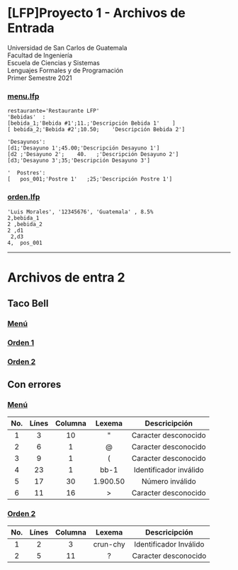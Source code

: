 # [LFP]Proyecto 1 - Archivos de Entrada

Universidad de San Carlos de Guatemala  
Facultad de Ingeniería  
Escuela de Ciencias y Sistemas  
Lenguajes Formales y de Programación  
Primer Semestre 2021

### [menu.lfp](menu.lfp)

```
restaurante='Restaurante LFP'
'Bebidas'  :
[bebida_1;'Bebida #1';11.;'Descripción Bebida 1'    ]
[ bebida_2;'Bebida #2';10.50;    'Descripción Bebida 2']

'Desayunos':
[d1;'Desayuno 1';45.00;'Descripción Desayuno 1']
[d2 ;'Desayuno 2';    40.   ;'Descripción Desayuno 2']
[d3;'Desayuno 3';35;'Descripción Desayuno 3']

'  Postres':
[   pos_001;'Postre 1'   ;25;'Descripción Postre 1']
```

### [orden.lfp](orden.lfp)

```
'Luis Morales', '12345676', 'Guatemala' , 8.5%
2,bebida_1  
2 ,bebida_2
2 ,d1
 2,d3
4,  pos_001
```

----
# Archivos de entra 2
## Taco Bell

### [Menú](TacoBell/MenuTacoBell.lfp)
### [Orden 1](TacoBell/OrdenTacoBell.lfp)
### [Orden 2](TacoBell/Orden2Tacobell.lfp)

## Con errores

### [Menú](TacoBell/MenuErrores.lfp)

| No.   | Línes     | Columna   | Lexema    | Descricipción |
|:-:    |:-:        | :-:       |:-:        | :-:           |
|1|3|10|"|  Caracter desconocido |                
|2|6|1|@|  Caracter desconocido |                
|3|9|1|(|  Caracter desconocido |                
|4|23|1|bb-1|  Identificador inválido |                
|5|17|30|1.900.50|  Número inválido |                
|6|11|16|>|  Caracter desconocido |                


### [Orden 2](TacoBell/Orden2Errores.lfp)

| No.   | Línes     | Columna   | Lexema    | Descricipción |
|:-:    |:-:        | :-:       |:-:        | :-:           |
|1|2|3|crun-chy|  Identificador Inválido |                
|2|5|11|?|  Caracter desconocido |                         
